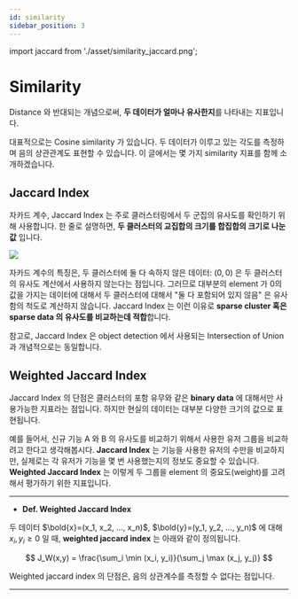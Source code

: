 ```yaml
---
id: similarity
sidebar_position: 3
---
```

import jaccard from './asset/similarity_jaccard.png';

# Similarity

Distance 와 반대되는 개념으로써, **두 데이터가 얼마나 유사한지**를 나타내는 지표입니다.

대표적으로는 Cosine similarity 가 있습니다. 두 데이터가 이루고 있는 각도를 측정하며 음의 상관관계도 표현할 수 있습니다. 이 글에서는 몇 가지 similarity 지표를 함께 소개하겠습니다.

## Jaccard Index

자카드 계수, Jaccard Index 는 주로 클러스터링에서 두 군집의 유사도를 확인하기 위해 사용합니다. 한 줄로 설명하면, **두 클러스터의 교집합의 크기를 합집합의 크기로 나눈 값** 입니다.

<div style={{textAlign: 'Center'}}> 
    <img src={jaccard} />
</div>

자카드 계수의 특징은, 두 클러스터에 둘 다 속하지 않은 데이터: $(0, 0)$ 은 두 클러스터의 유사도 계산에서 사용하지 않는다는 점입니다. 그러므로 대부분의 element 가 0의 값을 가지는 데이터에 대해서 두 클러스터에 대해서 "둘 다 포함되어 있지 않음" 은 유사함의 척도로 계산하지 않습니다. Jaccard Index 는 이런 이유로 **sparse cluster 혹은 sparse data 의 유사도를 비교하는데 적합**합니다.

참고로, Jaccard Index 은 object detection 에서 사용되는 Intersection of Union 과 개념적으로는 동일합니다.

## Weighted Jaccard Index

Jaccard Index 의 단점은 클러스터의 포함 유무와 같은 **binary data** 에 대해서만 사용가능한 지표라는 점입니다. 하지만 현실의 데이터는 대부분 다양한 크기의 값으로 표현됩니다. 

예를 들어서, 신규 기능 A 와 B 의 유사도를 비교하기 위해서 사용한 유저 그룹을 비교하려고 한다고 생각해봅시다. **Jaccard Index** 는 기능을 사용한 유저의 수만을 비교하지만, 실제로는 각 유저가 기능을 몇 번 사용했는지의 정보도 중요할 수 있습니다. **Weighted Jaccard Index** 는 이렇게 두 그룹을 element 의 중요도(weight)를 고려해서 평가하기 위한 지표입니다.

---
- **Def. Weighted Jaccard Index**

두 데이터 $\bold{x}=(x_1, x_2, ..., x_n)$, $\bold{y}=(y_1, y_2, ..., y_n)$ 에 대해 $x_i, y_i \geq 0$ 일 때, **weighted jaccard index** 는 아래와 같이 정의됩니다.

$$
J_W(x,y) = \frac{\sum_i \min (x_i, y_i)}{\sum_j \max (x_j, y_j)}
$$

Weighted jaccard index 의 단점은, 음의 상관계수를 측정할 수 없다는 점입니다.

---
